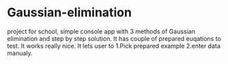 # Gaussian-elimination
project for school, simple console app with 3 methods of Gaussian elimination and step by step solution. It has couple of prepared euqations to test. It works really nice.
It lets user to 1.Pick prepared example  2.enter data manualy. 




























